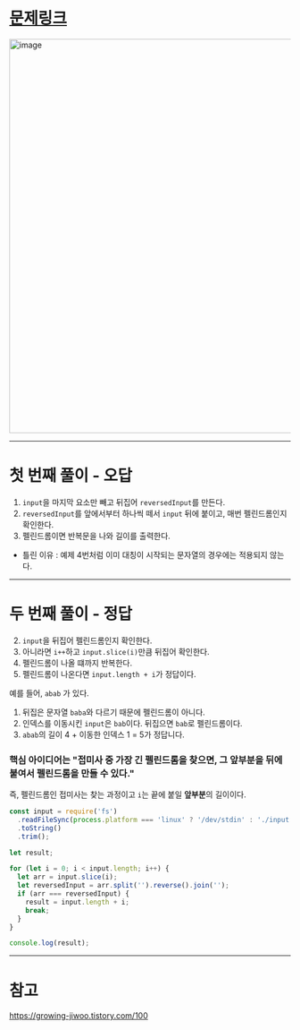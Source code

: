 # [문제링크](https://www.acmicpc.net/problem/1254)
<img width="1470" height="704" alt="image" src="https://github.com/user-attachments/assets/2b6d4a37-2425-4b6d-9858-4a207b5649c5" />  

---
# 첫 번째 풀이 - 오답
1. `input`을 마지막 요소만 빼고 뒤집어 `reversedInput`를 만든다.
2. `reversedInput`를 앞에서부터 하나씩 떼서 `input` 뒤에 붙이고, 매번 펠린드롬인지 확인한다.
3. 펠린드롬이면 반복문을 나와 길이를 출력한다.

- 틀린 이유 : 예제 4번처럼 이미 대칭이 시작되는 문자열의 경우에는 적용되지 않는다.

---
# 두 번째 풀이 - 정답
2. `input`을 뒤집어 펠린드롬인지 확인한다.
3. 아니라면 `i++`하고 `input.slice(i)`만큼 뒤집어 확인한다.
4. 펠린드롬이 나올 떄까지 반복한다.
5. 펠린드롬이 나온다면 `input.length + i`가 정답이다.

예를 들어, `abab` 가 있다.
1. 뒤집은 문자열 `baba`와 다르기 때문에 펠린드롬이 아니다.
2. 인덱스를 이동시킨 `input`은 `bab`이다. 뒤집으면 `bab`로 펠린드롬이다.
3. `abab`의 길이 4 + 이동한 인덱스 1 = 5가 정답니다.

### **핵심 아이디어는 "접미사 중 가장 긴 펠린드롬을 찾으면, 그 앞부분을 뒤에 붙여서 펠린드롬을 만들 수 있다."**  
즉, 펠린드롬인 접미사는 찾는 과정이고 `i`는 끝에 붙일 **앞부분**의 길이이다.

```javascript
const input = require('fs')
  .readFileSync(process.platform === 'linux' ? '/dev/stdin' : './input.txt')
  .toString()
  .trim();

let result;

for (let i = 0; i < input.length; i++) {
  let arr = input.slice(i);
  let reversedInput = arr.split('').reverse().join('');
  if (arr === reversedInput) {
    result = input.length + i;
    break;
  }
}

console.log(result);
```

---
# 참고
https://growing-jiwoo.tistory.com/100
